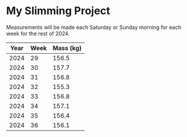# My Slimming Project

Measurements will be made each Saturday or Sunday morning for each week for the rest of 2024.

| Year | Week | Mass (kg) |
| -----| ---- | --------- |
| 2024 | 29   | 156.5     |
| 2024 | 30   | 157.7     |
| 2024 | 31   | 156.8     |
| 2024 | 32   | 155.3     |
| 2024 | 33   | 156.8     |
| 2024 | 34   | 157.1     |
| 2024 | 35   | 156.4     |
| 2024 | 36   | 156.1     |
